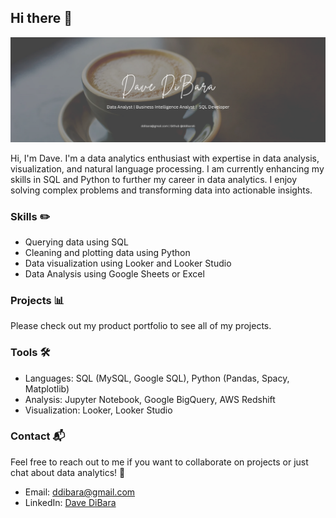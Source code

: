 ## Hi there 👋

![Banner](https://github.com/ddibara5/ddibara5/blob/main/Coffee%20Speaks.png)

Hi, I'm Dave. I'm a data analytics enthusiast with expertise in data analysis, visualization, and natural language processing. I am currently enhancing my skills in SQL and Python to further my career in data analytics. I enjoy solving complex problems and transforming data into actionable insights. 

### Skills ✏️
- Querying data using SQL
- Cleaning and plotting data using Python
- Data visualization using Looker and Looker Studio
- Data Analysis using Google Sheets or Excel

### Projects :bar_chart:
Please check out my product portfolio to see all of my projects.

### Tools :hammer_and_wrench:
- Languages: SQL (MySQL, Google SQL), Python (Pandas, Spacy, Matplotlib)
- Analysis: Jupyter Notebook, Google BigQuery, AWS Redshift
- Visualization: Looker, Looker Studio

### Contact :mailbox_with_mail:
Feel free to reach out to me if you want to collaborate on projects or just chat about data analytics! 🤝
- Email: ddibara@gmail.com
- LinkedIn: [Dave DiBara](https://www.linkedin.com/in/david-dibara-75461090/)
